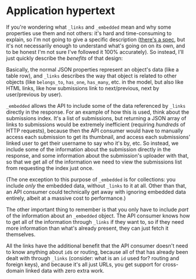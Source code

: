 # Application hypertext
If you're wondering what `_links` and `_embedded` mean and why some properties use them and not others: it's hard and time-consuming to explain, so I'm not going to give a specific description ([there's a spec](https://tools.ietf.org/html/draft-kelly-json-hal-08), but it's not necessarily enough to understand what's going on on its own, and to be honest I'm not sure I've followed it 100% accurately). So instead, I'll just quickly describe the *benefits* of that design:

Basically, the normal JSON properties represent an object's data (like a table row), and `_links` describes the way that object is related to other objects (like `belongs_to`, `has_one`, `has_many`, etc. in the model, but also like HTML links, like how submissions link to next/previous, next by user/previous by user).

`_embedded` allows the API to include some of the data referenced by `_links` directly in the response. For an example of how this is used, think about the submissions index. It's a list of submissions, but returning a JSON array of links to submissions would be extremely inefficient (requiring *hundreds* of HTTP requests), because then the API consumer would have to manually access each submission to get its thumbnail, and access each submissions' linked user to get their username to say who it's by, etc. So instead, we include some of the information about the submission directly in the response, and some information about the submission's uploader with that, so that we get all of the information we need to view the submissions list from requesting the index just once.

(The one exception to this purpose of `_embedded` is for collections: you include *only* the embedded data, without `_links` to it at all. Other than that, an API consumer could technically get away with ignoring embedded data entirely, albeit at a massive cost to performance.)

The other important thing to remember is that you only have to include *part* of the information about an `_embedded` object. The API consumer knows how to get all of the information through `_links` if they want to, so if they need more information than what's already present, they can just fetch it themselves.

All the links have the additional benefit that the API consumer doesn't need to know anything about `id`s or routing, because all of that has already been dealt with through `_links` (consider: what is an `id` used for? routing and foreign keys), and because it's all just URLs, you get support for cross-domain linked data with zero extra work.
